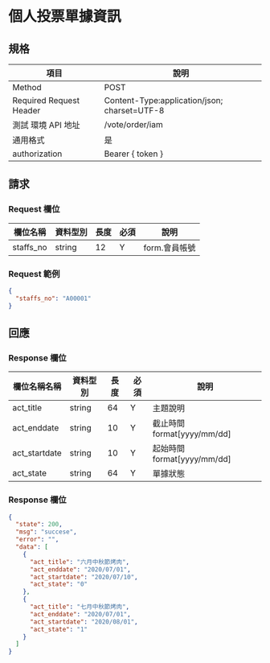 # 個人投票單據資訊

## 規格

| 項目                    | 說明                                         |
| ----------------------- | -------------------------------------------- |
| Method                  | POST                                         |
| Required Request Header | Content-Type:application/json; charset=UTF-8 |
| 測試 環境 API 地址      | /vote/order/iam                              |
| 通用格式                | 是                                           |
| authorization           | Bearer { token }                             |

## 請求

### Request 欄位

| 欄位名稱  | 資料型別 | 長度 | 必須 | 說明          |
| --------- | -------- | ---- | ---- | ------------- |
| staffs_no | string   | 12   | Y    | form.會員帳號 |

### Request 範例

```json
{
  "staffs_no": "A00001"
}
```

## 回應

### Response 欄位

| 欄位名稱名稱  | 資料型別 | 長度 | 必須 | 說明                        |
| ------------- | -------- | ---- | ---- | --------------------------- |
| act_title     | string   | 64   | Y    | 主題說明                    |
| act_enddate   | string   | 10   | Y    | 截止時間 format[yyyy/mm/dd] |
| act_startdate | string   | 10   | Y    | 起始時間 format[yyyy/mm/dd] |
| act_state     | string   | 64   | Y    | 單據狀態                    |

### Response 欄位

```json
{
  "state": 200,
  "msg": "succese",
  "error": "",
  "data": [
    {
      "act_title": "六月中秋節烤肉",
      "act_enddate": "2020/07/01",
      "act_startdate": "2020/07/10",
      "act_state": "0"
    },
    {
      "act_title": "七月中秋節烤肉",
      "act_enddate": "2020/07/01",
      "act_startdate": "2020/08/01",
      "act_state": "1"
    }
  ]
}
```
